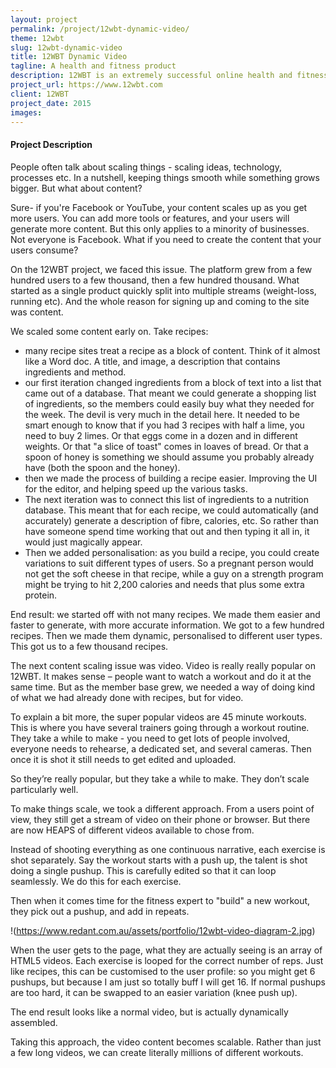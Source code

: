 ```yaml
---
layout: project
permalink: /project/12wbt-dynamic-video/
theme: 12wbt
slug: 12wbt-dynamic-video
title: 12WBT Dynamic Video
tagline: A health and fitness product
description: 12WBT is an extremely successful online health and fitness platform
project_url: https://www.12wbt.com
client: 12WBT
project_date: 2015
images:
---
```


#### Project Description

People often talk about scaling things - scaling ideas, technology, processes etc. In a nutshell, keeping things smooth while something grows bigger. But what about content?

Sure- if you're Facebook or YouTube, your content scales up as you get more users. You can add more tools or features, and your users will generate more content. But this only applies to a minority of businesses. Not everyone is Facebook. What if you need to create the content that your users consume?

On the 12WBT project, we faced this issue. The platform grew from a few hundred users to a few thousand, then a few hundred thousand. What started as a single product quickly split into multiple streams (weight-loss, running etc). And the whole reason for signing up and coming to the site was content.

We scaled some content early on. Take recipes:
- many recipe sites treat a recipe as a block of content. Think of it almost like a Word doc. A title, and image, a description that contains ingredients and method.
- our first iteration changed ingredients from a block of text into a list that came out of a database. That meant we could generate a shopping list of ingredients, so the members could easily buy what they needed for the week. The devil is very much in the detail here. It needed to be smart enough to know that if you had 3 recipes with half a lime, you need to buy 2 limes. Or that eggs come in a dozen and in different weights. Or that "a slice of toast" comes in loaves of bread. Or that a spoon of honey is something we should assume you probably already have (both the spoon and the honey).
- then we made the process of building a recipe easier. Improving the UI for the editor, and helping speed up the various tasks.
- The next iteration was to connect this list of ingredients to a nutrition database. This meant that for each recipe, we could automatically (and accurately) generate a description of fibre, calories, etc. So rather than have someone spend time working that out and then typing it all in, it would just magically appear.
- Then we added personalisation: as you build a recipe, you could create variations to suit different types of users. So a pregnant person would not get the soft cheese in that recipe, while a guy on a strength program might be trying to hit 2,200 calories and needs that plus some extra protein.

End result: we started off with not many recipes. We made them easier and faster to generate, with more accurate information. We got to a few hundred recipes. Then we made them dynamic, personalised to different user types. This got us to a few thousand recipes.

The next content scaling issue was video. Video is really really popular on 12WBT. It makes sense – people want to watch a workout and do it at the same time. But as the member base grew, we needed a way of doing kind of what we had already done with recipes, but for video.

To explain a bit more, the super popular videos are 45 minute workouts. This is where you have several trainers going through a workout routine. They take a while to make - you need to get lots of people involved, everyone needs to rehearse, a dedicated set, and several cameras. Then once it is shot it still needs to get edited and uploaded.

So they’re really popular, but they take a while to make. They don’t scale particularly well.

To make things scale, we took a different approach. From a users point of view, they still get a stream of video on their phone or browser. But there are now HEAPS of different videos available to chose from.

Instead of shooting everything as one continuous narrative, each exercise is shot separately. Say the workout starts with a push up, the talent is shot doing a single pushup. This is carefully edited so that it can loop seamlessly. We do this for each exercise. 

Then when it comes time for the fitness expert to "build" a new workout, they pick out a pushup, and add in repeats. 

!(https://www.redant.com.au/assets/portfolio/12wbt-video-diagram-2.jpg)

When the user gets to the page, what they are actually seeing is an array of HTML5 videos. Each exercise is looped for the correct number of reps. Just like recipes, this can be customised to the user profile: so you might get 6 pushups, but because I am just so totally buff I will get 16. If normal pushups are too hard, it can be swapped to an easier variation (knee push up).
 
The end result looks like a normal video, but is actually dynamically assembled.

Taking this approach, the video content becomes scalable. Rather than just a few long videos, we can create literally millions of different workouts.
